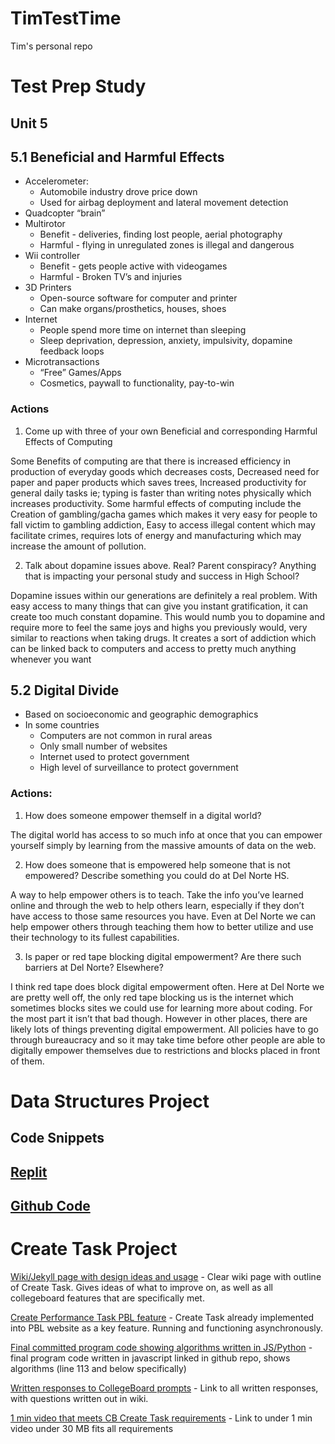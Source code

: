 # TimTestTime
Tim's personal repo
# Test Prep Study
## Unit 5
## 5.1 Beneficial and Harmful Effects
* Accelerometer:
  * Automobile industry drove price down
   * Used for airbag deployment and lateral movement detection
* Quadcopter “brain”
* Multirotor
  * Benefit - deliveries, finding lost people, aerial photography
  * Harmful - flying in unregulated zones is illegal and dangerous
* Wii controller
  * Benefit - gets people active with videogames
  * Harmful - Broken TV’s and injuries
* 3D Printers
  * Open-source software for computer and printer
  * Can make organs/prosthetics, houses, shoes
* Internet
  * People spend more time on internet than sleeping
  * Sleep deprivation, depression, anxiety, impulsivity, dopamine feedback loops
* Microtransactions
  * “Free” Games/Apps
  * Cosmetics, paywall to functionality, pay-to-win

### Actions
1. Come up with three of your own Beneficial and corresponding Harmful Effects of Computing

Some Benefits of computing are that there is increased efficiency in production of everyday goods which decreases costs, Decreased need for paper and paper products which saves trees, Increased productivity for general daily tasks ie; typing is faster than writing notes physically which increases productivity. Some harmful effects of computing include the Creation of gambling/gacha games which makes it very easy for people to fall victim to gambling addiction, Easy to access illegal content which may facilitate crimes, requires lots of energy and manufacturing which may increase the amount of pollution.

2. Talk about dopamine issues above. Real? Parent conspiracy? Anything that is impacting your personal study and success in High School?

Dopamine issues within our generations are definitely a real problem. With easy access to many things that can give you instant gratification, it can create too much constant dopamine. This would numb you to dopamine and require more to feel the same joys and highs you previously would, very similar to reactions when taking drugs. It creates a sort of addiction which can be linked back to computers and access to pretty much anything whenever you want


## 5.2 Digital Divide
* Based on socioeconomic and geographic demographics
* In some countries
  * Computers are not common in rural areas
  * Only small number of websites
  * Internet used to protect government
  * High level of surveillance to protect government

### Actions:
1. How does someone empower themself in a digital world?

The digital world has access to so much info at once that you can empower yourself simply by learning from the massive amounts of data on the web. 

2. How does someone that is empowered help someone that is not empowered? Describe something you could do at Del Norte HS.

A way to help empower others is to teach. Take the info you’ve learned online and through the web to help others learn, especially if they don’t have access to those same resources you have. Even at Del Norte we can help empower others through teaching them how to better utilize and use their technology to its fullest capabilities.

3. Is paper or red tape blocking digital empowerment? Are there such barriers at Del Norte? Elsewhere?

I think red tape does block digital empowerment often. Here at Del Norte we are pretty well off, the only red tape blocking us is the internet which sometimes blocks sites we could use for learning more about coding. For the most part it isn’t that bad though. However in other places, there are likely lots of things preventing digital empowerment. All policies have to go through bureaucracy and so it may take time before other people are able to digitally empower themselves due to restrictions and blocks placed in front of them.

# Data Structures Project

## Code Snippets

## [Replit](https://replit.com/@TimL1n/TimTestTime-1#main.py)
## [Github Code]()

# Create Task Project

[Wiki/Jekyll page with design ideas and usage](https://github.com/NoahJ214/Team-Aaiaa-Project-Tri-2/wiki/Create-Task-Plan-Tim,-Nat,-Noa) - Clear wiki page with outline of Create Task. Gives ideas of what to improve on, as well as all collegeboard features that are specifically met. 

[Create Performance Task PBL feature](https://aaiaa.crabdance.com/imageQuiz) - Create Task already implemented into PBL website as a key feature. Running and functioning asynchronously. 

[Final committed program code showing algorithms written in JS/Python](https://github.com/NoahJ214/Team-Aaiaa-Project-Tri-2/blob/main/templates/imageQuiz.html) - final program code written in javascript linked in github repo, shows algorithms (line 113 and below specifically)

[Written responses to CollegeBoard prompts](https://github.com/NoahJ214/Team-Aaiaa-Project-Tri-2/wiki/Written-Responses-CB-Create-Task-Nat,-Tim,-Noa) - Link to all written responses, with questions written out in wiki.

[1 min video that meets CB Create Task requirements](https://www.youtube.com/watch?v=tIFjXzPk2rs&feature=youtu.be) - Link to under 1 min video under 30 MB fits all requirements
